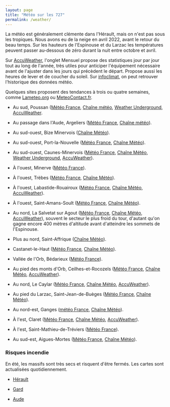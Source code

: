 ```yaml
---
layout: page
title: "Météo sur les 727"
permalink: /weather/
---
```


La météo est généralement clémente dans l'Hérault, mais on n'est pas sous les tropiques. Nous avons eu de la neige en avril 2022, avant le retour du beau temps. Sur les hauteurs de l'Espinouse et du Larzac les températures peuvent passer au-dessous de zéro durant la nuit entre octobre et avril.

Sur [AccuWeather](https://www.accuweather.com/), l'onglet Mensuel propose des statistiques jour par jour tout au long de l'année, très utiles pour anticiper l'équipement nécessaire avant de l'ajuster dans les jours qui précèdent le départ. Propose aussi les heures de lever et de coucher du soleil. Sur [infoclimat](https://www.infoclimat.fr/climatologie-mensuelle/07641/septembre/2023/sete.html), on peut retrouver l'historique des données météo.

Quelques sites proposent des tendances à trois ou quatre semaines, comme [Lameteo.org](https://www.lameteo.org/index.php/dans-trois-et-quatre-semaines) ou [MeteoContact.fr](https://www.meteocontact.fr/previsions/france/tendance-3-semaines).

* Au sud, Poussan ([Météo France](https://meteofrance.com/previsions-meteo-france/poussan/34560), [Chaîne météo](https://www.lachainemeteo.com/meteo-france/ville-215697/previsions-meteo-poussan-aujourdhui), [Weather Underground](https://www.wunderground.com/forecast/fr/poussan), [AccuWeather](https://www.accuweather.com/fr/fr/poussan/159282/daily-weather-forecast/159282).

* Au passage dans l'Aude, Argeliers ([Météo France](https://meteofrance.com/previsions-meteo-france/argeliers/11120), [Chaîne météo](https://www.lachainemeteo.com/meteo-france/ville-308649/previsions-meteo-argeliers-samedi-prochain)).

* Au sud-ouest, Bize Minervois ([Chaîne Météo](https://www.lachainemeteo.com/meteo-france/ville-308676/)).

* Au sud-ouest, Port-la-Nouvelle ([Météo France](https://meteofrance.com/previsions-meteo-france/port-la-nouvelle/11210), [Chaîne Météo](https://www.lachainemeteo.com/meteo-france/ville-216797/previsions-meteo-port-la-nouvelle-aujourdhui)).

* Au sud-ouest, Caunes-Minervois ([Météo France](https://meteofrance.com/previsions-meteo-france/caunes-minervois/11160), [Chaîne Météo](https://www.lachainemeteo.com/meteo-france/ville-308705/previsions-meteo-caunes-minervois-aujourdhui), [Weather Underground](https://www.wunderground.com/weather/fr/caunes-minervois), [AccuWeather](https://www.accuweather.com/fr/fr/caunes-minervois/139456/daily-weather-forecast/139456)).

* À l'ouest, Minerve ([Météo France](https://meteofrance.com/previsions-meteo-france/minerve/34210)).

* À l'ouest, Trèbes ([Météo France](https://meteofrance.com/previsions-meteo-france/trebes/11800), [Chaîne Météo](https://www.lachainemeteo.com/meteo-france/ville-215041/previsions-meteo-trebes-aujourdhui)).

* À l'ouest, Labastide-Rouairoux ([Météo France](https://meteofrance.com/previsions-meteo-france/labastide-rouairoux/81270), [Chaîne Météo](https://www.lachainemeteo.com/meteo-france/ville-216248/previsions-meteo-labastide-rouairoux-aujourdhui), [AccuWeather](https://www.accuweather.com/fr/fr/labastide-rouairoux/1-149973_3_al/weather-forecast/1-149973_3_al)).

* À l'ouest, Saint-Amans-Soult ([Météo France](https://meteofrance.com/previsions-meteo-france/saint-amans-soult/81240), [Chaîne Météo](https://www.lachainemeteo.com/meteo-france/ville-309175/previsions-meteo-saint-amans-soult-aujourdhui)).

* Au nord, La Salvetat sur Agout ([Météo France](https://meteofrance.com/previsions-meteo-france/la-salvetat-sur-agout/34330), [Chaîne Météo](https://www.lachainemeteo.com/meteo-france/ville-285052/previsions-meteo-la-salvetat-sur-agout-aujourdhui), [AccuWeather](https://www.accuweather.com/fr/fr/la-salvetat-sur-agout/149317/weather-forecast/149317)), souvent le secteur le plus froid du tour, d'autant qu'on gagne encore 400 mètres d'altitude avant d'atteindre les sommets de l'Espinouse.

* Plus au nord, Saint-Affrique ([Chaîne Météo](https://www.lachainemeteo.com/meteo-france/ville-214480/previsions-meteo-saint-affrique-samedi-prochain)).

* Castanet-le-Haut ([Météo France](https://meteofrance.com/previsions-meteo-france/castanet-le-haut/34610), [Chaîne Météo](https://www.lachainemeteo.com/meteo-france/ville-853281/previsions-meteo-castanet-le-haut-aujourdhui)).

* Vallée de l'Orb, Bédarieux ([Météo France](https://meteofrance.com/previsions-meteo-france/bedarieux/34600)).

* Au pied des monts d'Orb, Ceilhes-et-Rocozels ([Météo France](https://meteofrance.com/previsions-meteo-france/ceilhes-et-rocozels/34260), [Chaîne Météo](https://www.lachainemeteo.com/meteo-france/ville-285007/previsions-meteo-ceilhes-et-rocozels-aujourdhui), [AccuWeather](https://www.accuweather.com/fr/fr/ceilhes-et-rocozels/139478/weather-forecast/139478)).

* Au nord, Le Caylar ([Météo France](https://meteofrance.com/previsions-meteo-france/le-caylar/34520), [Chaîne Météo](https://www.lachainemeteo.com/meteo-france/ville-285055/previsions-meteo-le-caylar-aujourdhui), [AccuWeather](https://www.accuweather.com/fr/fr/le-caylar/1-149385_3_al/weather-forecast/1-149385_3_al)).

* Au pied du Larzac, Saint-Jean-de-Buèges ([Météo France](https://meteofrance.com/previsions-meteo-france/saint-jean-de-bueges/34380), [Chaîne Météo](https://www.lachainemeteo.com/meteo-france/ville-285158/previsions-meteo-saint-jean-de-bueges-aujourdhui)).

* Au nord-est, Ganges ([météo France](https://meteofrance.com/previsions-meteo-france/ganges/34190), [Chaîne Météo](https://www.lachainemeteo.com/meteo-france/ville-216507/previsions-meteo-ganges-aujourdhui)).

* À l'est, Claret ([Météo France](https://meteofrance.com/previsions-meteo-france/claret/34270), [Chaîne Météo](https://www.lachainemeteo.com/meteo-france/ville-285017/previsions-meteo-claret-aujourdhui), [AccuWeather](https://www.accuweather.com/fr/fr/claret/139508/weather-forecast/139508)).

* À l'est, Saint-Mathieu-de-Tréviers ([Météo France](https://meteofrance.com/previsions-meteo-france/saint-mathieu-de-treviers/34270)).

* Au sud-est, Aigues-Mortes ([Météo France](https://meteofrance.com/previsions-meteo-france/aigues-mortes/30220), [Chaîne Météo](https://www.lachainemeteo.com/meteo-france/ville-215703/previsions-meteo-aigues-mortes-mercredi)).

### Risques incendie

En été, les massifs sont très secs et risquent d'être fermés. Les cartes sont actualisées quotidiennement.

* [Hérault](https://www.risque-prevention-incendie.fr/herault/)

* [Gard](https://www.risque-prevention-incendie.fr/gard/)

* [Aude](https://www.risque-prevention-incendie.fr/aude/)

